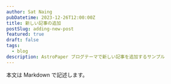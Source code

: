 ```yaml
---
author: Sat Naing
pubDatetime: 2023-12-26T12:00:00Z
title: 新しい記事の追加
postSlug: adding-new-post
featured: true
draft: false
tags:
  - blog
description: AstroPaper ブログテーマで新しい記事を追加するサンプル
---
```


本文は Markdown で記述します。

